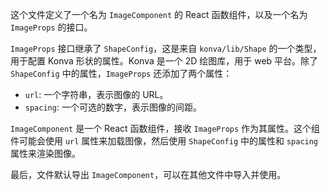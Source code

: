 这个文件定义了一个名为 `ImageComponent` 的 React 函数组件，以及一个名为 `ImageProps` 的接口。

`ImageProps` 接口继承了 `ShapeConfig`，这是来自 `konva/lib/Shape` 的一个类型，用于配置 Konva 形状的属性。Konva 是一个 2D 绘图库，用于 web 平台。除了 `ShapeConfig` 中的属性，`ImageProps` 还添加了两个属性：

- `url`: 一个字符串，表示图像的 URL。
- `spacing`: 一个可选的数字，表示图像的间距。

`ImageComponent` 是一个 React 函数组件，接收 `ImageProps` 作为其属性。这个组件可能会使用 `url` 属性来加载图像，然后使用 `ShapeConfig` 中的属性和 `spacing` 属性来渲染图像。

最后，文件默认导出 `ImageComponent`，可以在其他文件中导入并使用。